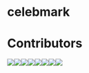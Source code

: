 # celebmark
# Contributors
[![](https://sourcerer.io/fame/dntandan/dntandan/celebmark/images/0)](https://sourcerer.io/fame/dntandan/dntandan/celebmark/links/0)[![](https://sourcerer.io/fame/dntandan/dntandan/celebmark/images/1)](https://sourcerer.io/fame/dntandan/dntandan/celebmark/links/1)[![](https://sourcerer.io/fame/dntandan/dntandan/celebmark/images/2)](https://sourcerer.io/fame/dntandan/dntandan/celebmark/links/2)[![](https://sourcerer.io/fame/dntandan/dntandan/celebmark/images/3)](https://sourcerer.io/fame/dntandan/dntandan/celebmark/links/3)[![](https://sourcerer.io/fame/dntandan/dntandan/celebmark/images/4)](https://sourcerer.io/fame/dntandan/dntandan/celebmark/links/4)[![](https://sourcerer.io/fame/dntandan/dntandan/celebmark/images/5)](https://sourcerer.io/fame/dntandan/dntandan/celebmark/links/5)[![](https://sourcerer.io/fame/dntandan/dntandan/celebmark/images/6)](https://sourcerer.io/fame/dntandan/dntandan/celebmark/links/6)[![](https://sourcerer.io/fame/dntandan/dntandan/celebmark/images/7)](https://sourcerer.io/fame/dntandan/dntandan/celebmark/links/7)
